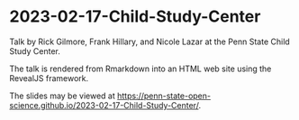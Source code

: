 # 2023-02-17-Child-Study-Center
Talk by Rick Gilmore, Frank Hillary, and Nicole Lazar at the Penn State Child Study Center.

The talk is rendered from Rmarkdown into an HTML web site using the RevealJS framework.

The slides may be viewed at <https://penn-state-open-science.github.io/2023-02-17-Child-Study-Center/>.
